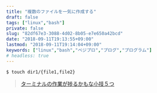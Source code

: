 ```yaml
---
title: "複数のファイルを一気に作成する"
draft: false
tags: ["linux","bash"]
private: false
slug: "82df67e3-3088-4d02-8b05-e7e650a42bcd"
date: "2018-09-11T19:13:55+09:00"
lastmod: "2018-09-11T19:14:04+09:00"
keywords: ["linux","bash","ベジプロ","プログ","プログラム"]
# headless: true
---
```


```
$ touch dir1/{file1,file2}
```

> [ターミナルの作業が捗るかもな小技５つ](https://qiita.com/simeji/items/cae94349a2ae02d3204d)
